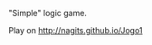 "Simple" logic game.

Play on <a href="http://nagits.github.io/Jogo1" target="_blank">http://nagits.github.io/Jogo1</a>